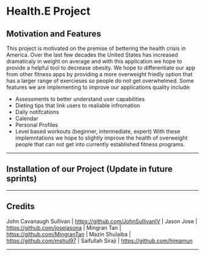 # **Health.E Project**

## Motivation and Features

This project is motivated on the premise of bettering the health crisis in America. Over the last few decades the United States has increased dramaticaly in weight on average and with this application we hope to provide a helpful tool to decrease obesity. We hope to differentiate our app from other fitness apps by providing a more overweight friedly option that has a larger range of exercieses so people do not get overwhelmed. Some features we are implementing to improve our applications quality include: 
  - Assessments to better understand user capabilities
  - Dieting tips that link users to realiable infromation
  - Daily notifcations 
  - Calendar
  - Personal Profiles
  - Level based workouts (beginner, intermediate, expert)
With these implemntations we hope to slightly improve the health of overweight people that can not get into currently established fitness programs. 

----------------------

## Installation of our Project (Update in future sprints)


----------------------

## Credits

John Cavanaugh Sullivan | https://github.com/JohnSullivanIV
| Jason Jose | https://github.com/josejasona
| Mingran Tan | https://github.com/MingranTan
| Mazin Shulaiba | https://github.com/mshul97
| Saifullah Siraji | https://github.com/hjmamun

----------------------
